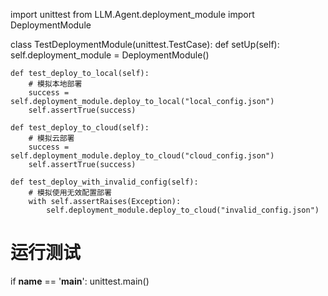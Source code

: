 import unittest
from LLM.Agent.deployment_module import DeploymentModule

class TestDeploymentModule(unittest.TestCase):
    def setUp(self):
        self.deployment_module = DeploymentModule()

    def test_deploy_to_local(self):
        # 模拟本地部署
        success = self.deployment_module.deploy_to_local("local_config.json")
        self.assertTrue(success)

    def test_deploy_to_cloud(self):
        # 模拟云部署
        success = self.deployment_module.deploy_to_cloud("cloud_config.json")
        self.assertTrue(success)

    def test_deploy_with_invalid_config(self):
        # 模拟使用无效配置部署
        with self.assertRaises(Exception):
            self.deployment_module.deploy_to_cloud("invalid_config.json")

# 运行测试
if __name__ == '__main__':
    unittest.main()